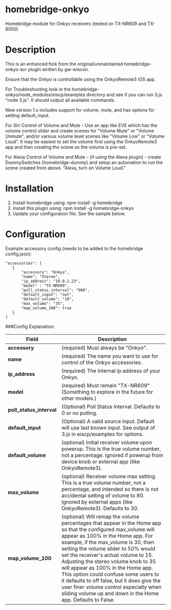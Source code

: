 # homebridge-onkyo
Homebridge module for Onkyo receivers (tested on TX-NR609 and TX-8050)

# Description

This is an enhanced fork from the original/unmaintained homebridge-onkyo-avr plugin written by gw-wiscon.

Ensure that the Onkyo is controllable using the OnkyoRemote3 iOS app.

For Troubleshooting look in the homebridge-onkyo/node_modules/eiscp/examples directory and see if you can run 3.js. "node 3.js". It should output all available commands.

New version 1.x includes support for volume, mute, and has options for setting default_input.

For Siri Control of Volume and Mute - Use an app like EVE which has the volume control slider and create scenes for "Volume Mute" or "Volume Unmute", and/or various volume level scenes like "Volume Low" or "Volume Loud". It may be easiest to set the volume first using the OnkyoRemote3 app and then creating the scene so the volume is pre-set.

For Alexa Control of Volume and Mute - (if using the Alexa plugin) - create DummySwitches (homebridge-dummy) and setup an automation to run the scene created from above. "Alexa, turn on Volume Loud."

# Installation

1. Install homebridge using: npm install -g homebridge
2. Install this plugin using: npm install -g homebridge-onkyo
3. Update your configuration file. See the sample below.

# Configuration

Example accessory config (needs to be added to the homebridge config.json):
 ```
"accessories": [
	{
		"accessory": "Onkyo",
		"name": "Stereo",
		"ip_address": "10.0.1.23",
		"model" : "TX-NR609",
		"poll_status_interval": "900",
		"default_input": "net",
		"default_volume": "10",
		"max_volume": "35",
		"map_volume_100": true
	}
]
 ```
###Config Explanation:

Field           			| Description
----------------------------|------------
**accessory**   			| (required) Must always be "Onkyo". 
**name**        			| (required) The name you want to use for control of the Onkyo accessories.
**ip_address**  			| (required) The internal ip address of your Onkyo.
**model**					| (required) Must remain "TX-NR609" (Something to explore in the future for other models.)
**poll_status_interval**  	| (Optional) Poll Status Interval. Defaults to 0 or no polling.
**default_input**  			| (Optional) A valid source input. Default will use last known input. See output of 3.js in eiscp/examples for options.
**default_volume**  		| (optional) Initial receiver volume upon powerup. This is the true volume number, not a percentage. Ignored if powerup from device knob or external app (like OnkyoRemote3).
**max_volume**  			| (optional) Receiver volume max setting. This is a true volume number, not a percentage, and intended so there is not accidental setting of volume to 80. Ignored by external apps (like OnkyoRemote3). Defaults to 30. 
**map_volume_100**  		| (optional) Will remap the volume percentages that appear in the Home app so that the configured max_volume will appear as 100% in the Home app. For example, if the max_volume is 30, then setting the volume slider to 50% would set the receiver's actual volume to 15. Adjusting the stereo volume knob to 35 will appear as 100% in the Home app. This option could confuse some users to it defaults to off false, but it does give the user finer volume control especially when sliding volume up and down in the Home app. Defaults to False.